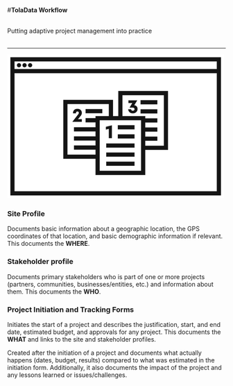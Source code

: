 

#**TolaData Workflow**


<br>
Putting adaptive project management into practice
<br>
<br>

---


![](images/workflow.png)




### **Site Profile**



Documents basic information about a geographic location, the GPS coordinates of that location, and basic demographic information if relevant. This documents the **WHERE**. 


### **Stakeholder profile**



Documents primary stakeholders who is part of one or more projects (partners, communities, businesses/entities, etc.) and information about them. This documents the **WHO**.

### Project Initiation and Tracking Forms


Initiates the start of a project and describes the justification, start, and end date, estimated budget, and approvals for any project.  This documents the **WHAT** and links to the site and stakeholder profiles. 


Created after the initiation of a project and documents what actually happens (dates, budget, results) compared to what was estimated in the initiation form. Additionally, it also documents the impact of the project and any lessons learned or issues/challenges. 




